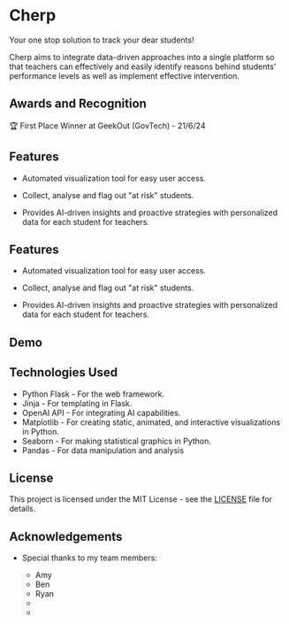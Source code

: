 
# Cherp


Your one stop solution to track your dear students!

Cherp aims to integrate data-driven approaches into a single platform so that teachers can effectively and easily identify reasons behind students' performance levels as well as implement effective intervention.



## Awards and Recognition
🏆 First Place Winner at GeekOut (GovTech) - 21/6/24


## Features

- Automated visualization tool for easy user access.
- Collect, analyse and flag out "at risk" students.

- Provides AI-driven insights and proactive strategies with personalized data for each student for teachers.





## Features

- Automated visualization tool for easy user access.
- Collect, analyse and flag out "at risk" students.

- Provides AI-driven insights and proactive strategies with personalized data for each student for teachers.





## Demo


## Technologies Used

- Python Flask - For the web framework.
- Jinja - For templating in Flask.
- OpenAI API - For integrating AI capabilities.
- Matplotlib - For creating static, animated, and  interactive visualizations in Python.
- Seaborn - For making statistical graphics in Python.
- Pandas - For data manipulation and analysis
## License

This project is licensed under the MIT License - see the [LICENSE](LICENSE) file for details.


## Acknowledgements
- Special thanks to my team members:

    - Amy
    - Ben
    - Ryan
    - 
    -
    
